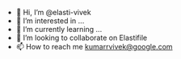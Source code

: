 - 👋 Hi, I’m @elasti-vivek
- 👀 I’m interested in ...
- 🌱 I’m currently learning ...
- 💞️ I’m looking to collaborate on Elastifile
- 📫 How to reach me kumarrvivek@google.com

<!---
elasti-vivek/elasti-vivek is a ✨ special ✨ repository because its `README.md` (this file) appears on your GitHub profile.
You can click the Preview link to take a look at your changes.
--->
